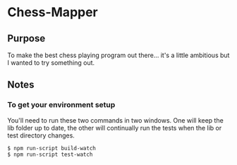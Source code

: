 # Chess-Mapper

## Purpose

To make the best chess playing program out there... it's a little ambitious but I wanted to try something out.

## Notes

### To get your environment setup

You'll need to run these two commands in two windows. One will keep the lib folder up to date, the other will continually run the tests when the lib or test directory changes.

```
$ npm run-script build-watch
$ npm run-script test-watch
```
